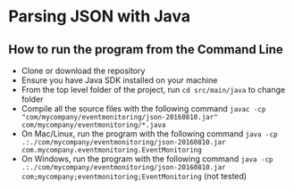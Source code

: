 # Parsing JSON with Java

## How to run the program from the Command Line
* Clone or download the repository
* Ensure you have Java SDK installed on your machine
* From the top level folder of the project, run `cd src/main/java` to change folder
* Compile all the source files with the following command `javac -cp "com/mycompany/eventmonitoring/json-20160810.jar" com/mycompany/eventmonitoring/*.java`
* On Mac/Linux, run the program with the following command `java -cp .:./com/mycompany/eventmonitoring/json-20160810.jar com.mycompany.eventmonitoring.EventMonitoring`
* On Windows, run the program with the following command `java -cp .:./com/mycompany/eventmonitoring/json-20160810.jar com;mycompany;eventmonitoring;EventMonitoring` (not tested)

